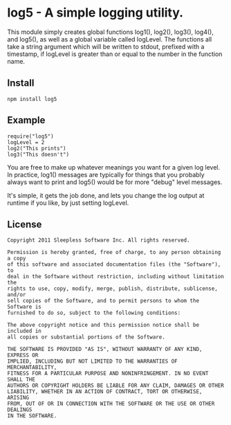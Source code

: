 
# log5 - A simple logging utility.  

This module simply creates global functions log1(), log2(), log3(), log4(), and log5(),
as well as a global variable called logLevel.
The functions all take a string argument which will be 
written to stdout, prefixed with a timestamp, if logLevel is greater than or equal
to the number in the function name.

## Install
	
	npm install log5

## Example

	require("log5")
	logLevel = 2
	log2("This prints")
	log3("This doesn't")

You are free to make up whatever meanings you want for a given log level.
In practice, log1() messages are typically for things that you probably always want to print
and log5() would be for more "debug" level messages.

It's simple, it gets the job done, and lets you change the log output at runtime if you like, by just
setting logLevel.

## License

	Copyright 2011 Sleepless Software Inc. All rights reserved.

	Permission is hereby granted, free of charge, to any person obtaining a copy
	of this software and associated documentation files (the "Software"), to
	deal in the Software without restriction, including without limitation the
	rights to use, copy, modify, merge, publish, distribute, sublicense, and/or
	sell copies of the Software, and to permit persons to whom the Software is
	furnished to do so, subject to the following conditions:

	The above copyright notice and this permission notice shall be included in
	all copies or substantial portions of the Software.

	THE SOFTWARE IS PROVIDED "AS IS", WITHOUT WARRANTY OF ANY KIND, EXPRESS OR
	IMPLIED, INCLUDING BUT NOT LIMITED TO THE WARRANTIES OF MERCHANTABILITY,
	FITNESS FOR A PARTICULAR PURPOSE AND NONINFRINGEMENT. IN NO EVENT SHALL THE
	AUTHORS OR COPYRIGHT HOLDERS BE LIABLE FOR ANY CLAIM, DAMAGES OR OTHER
	LIABILITY, WHETHER IN AN ACTION OF CONTRACT, TORT OR OTHERWISE, ARISING
	FROM, OUT OF OR IN CONNECTION WITH THE SOFTWARE OR THE USE OR OTHER DEALINGS
	IN THE SOFTWARE. 

